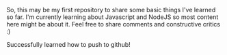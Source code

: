 So, this may be my first repository to share some basic things I've learned so far. I'm currently learning about Javascript and NodeJS so most content here might be about it. Feel free to share comments and constructive critics :)

Successfully learned how to push to github!

